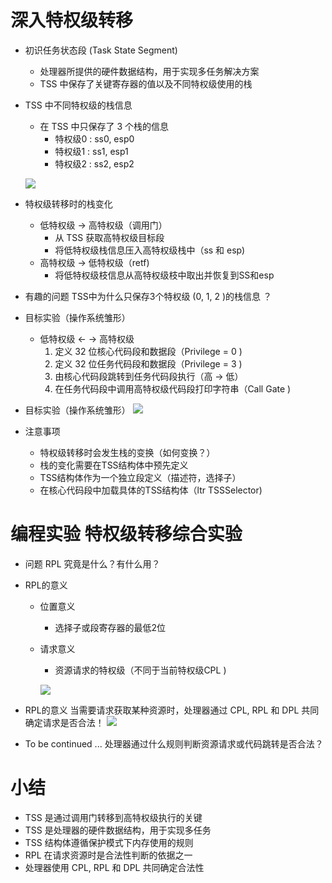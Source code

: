 # 深入特权级转移

- 初识任务状态段 (Task State Segment)
    - 处理器所提供的硬件数据结构，用于实现多任务解决方案
    - TSS 中保存了关键寄存器的值以及不同特权级使用的栈

- TSS 中不同特权级的栈信息
    - 在 TSS 中只保存了 3 个栈的信息
        - 特权级0 : ss0, esp0
        - 特权级1 : ss1, esp1
        - 特权级2 : ss2, esp2

    ![](_v_images_/.png)

- 特权级转移时的栈变化
    - 低特权级 → 高特权级（调用门）
        - 从 TSS 获取高特权级目标段
        - 将低特权级栈信息压入高特权级栈中（ss 和 esp)
    - 高特权级 → 低特权级（retf)
        - 将低特权级枝信息从高特权级枝中取出并恢复到SS和esp

- 有趣的问题
    TSS中为什么只保存3个特权级 (0, 1, 2 )的栈信息 ？

- 目标实验（操作系统雏形）
    - 低特权级 ← → 高特权级
        1. 定义 32 位核心代码段和数据段（Privilege = 0 )
        2. 定义 32 位任务代码段和数据段（Privilege = 3 )
        3. 由核心代码段跳转到任务代码段执行（高 → 低）
        4. 在任务代码段中调用高特权级代码段打印字符串（Call Gate )

- 目标实验（操作系统雏形）
    ![](_v_images_/.png)

- 注意事项
    - 特权级转移时会发生栈的变换（如何变换？）
    - 栈的变化需要在TSS结构体中预先定义
    - TSS结构体作为一个独立段定义（描述符，选择子）
    - 在核心代码段中加载具体的TSS结构体（ltr TSSSelector)

# 编程实验 特权级转移综合实验

- 问题
    RPL 究竟是什么？有什么用？

- RPL的意义
    - 位置意义
        - 选择子或段寄存器的最低2位
    - 请求意义
        - 资源请求的特权级（不同于当前特权级CPL )

        ![](_v_images_/.png)

- RPL的意义
    当需要请求获取某种资源时，处理器通过 CPL, RPL 和 DPL 共同确定请求是否合法！
    ![](_v_images_/.png)

- To be continued ...
    处理器通过什么规则判断资源请求或代码跳转是否合法？

# 小结
- TSS 是通过调用门转移到高特权级执行的关键
- TSS 是处理器的硬件数据结构，用于实现多任务
- TSS 结构体遵循保护模式下内存使用的规则
- RPL 在请求资源时是合法性判断的依据之一
- 处理器使用 CPL, RPL 和 DPL 共同确定合法性
